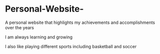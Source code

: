 # Personal-Website-
A personal website that highlights my achievements and accomplishments over the years

I am always learning and growing

I also like playing different sports including basketball and soccer
